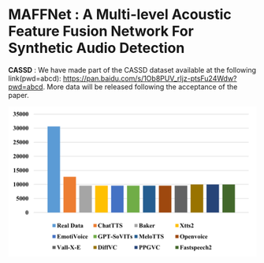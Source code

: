 # MAFFNet : A Multi-level Acoustic Feature Fusion Network For Synthetic Audio Detection

__CASSD__ : We have made part of the CASSD dataset available at the following link(pwd=abcd): https://pan.baidu.com/s/1Ob8PUV_rIjz-ptsFu24Wdw?pwd=abcd. More data will be released following the acceptance of the paper.<br>

![alt](CASSDdata.png)<br>
